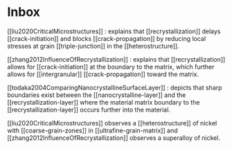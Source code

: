 <script type="text/javascript"
        src="https://cdnjs.cloudflare.com/ajax/libs/mathjax/2.7.0/MathJax.js?config=TeX-AMS_CHTML"></script>

<script type="text/x-mathjax-config">
MathJax.Hub.Config({
tex2jax: {
inlineMath: [['$','$'], ['\\(','\\)']],
displayMath: [['$$','$$'], ['\\[','\\]']],
processEscapes: true},
jax: ["input/TeX","input/MathML","input/AsciiMath","output/CommonHTML"],
extensions: ["tex2jax.js","mml2jax.js","asciimath2jax.js","MathMenu.js","MathZoom.js","AssistiveMML.js", "[Contrib]/a11y/accessibility-menu.js"],
TeX: {
extensions: ["AMSmath.js","AMSsymbols.js","noErrors.js","noUndefined.js"],
equationNumbers: {
autoNumber: "AMS"
}
}
});
</script>
# Inbox

[[liu2020CriticalMicrostructures]]
: explains that [[recrystallization]] delays [[crack-initiation]] and blocks [[crack-propagation]] by reducing local stresses at grain [[triple-junction]] in the [[heterostructure]].

[[zhang2012InfluenceOfRecrystallization]]
: explains that [[recrystallization]] allows for [[crack-initiation]] at the boundary to the matrix, which further allows for [[intergranular]] [[crack-propagation]] toward the matrix.

[[todaka2004ComparingNanocrystallineSurfaceLayer]]
: depicts that sharp boundaries exist between the [[nanocrystalline-layer]] and the [[recrystallization-layer]] where the material matrix boundary to the [[recrystallization-layer]] occurs further into the material. 

[[liu2020CriticalMicrostructures]] observes a [[heterostructure]] of nickel with [[coarse-grain-zones]] in [[ultrafine-grain-matrix]] and [[zhang2012InfluenceOfRecrystallization]] observes a superalloy of nickel.